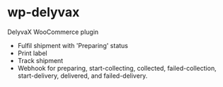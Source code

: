 # wp-delyvax

DelyvaX WooCommerce plugin
- Fulfil shipment with 'Preparing' status
- Print label
- Track shipment
- Webhook for preparing, start-collecting, collected, failed-collection, start-delivery, delivered, and failed-delivery.
